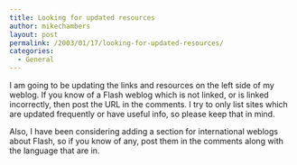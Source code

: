 ```yaml
---
title: Looking for updated resources
author: mikechambers
layout: post
permalink: /2003/01/17/looking-for-updated-resources/
categories:
  - General
---
```



I am going to be updating the links and resources on the left side of my weblog. If you know of a Flash weblog which is not linked, or is linked incorrectly, then post the URL in the comments. I try to only list sites which are updated frequently or have useful info, so please keep that in mind.

Also, I have been considering adding a section for international weblogs about Flash, so if you know of any, post them in the comments along with the language that are in.
